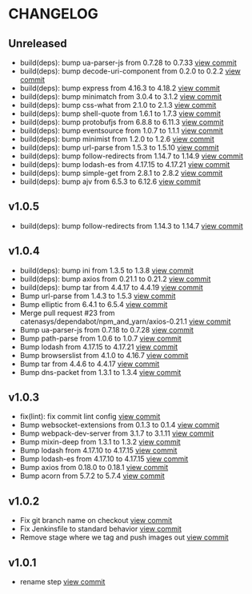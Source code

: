 # CHANGELOG

## Unreleased

* build(deps): bump ua-parser-js from 0.7.28 to 0.7.33 [view commit](https://github.com/catenasys/xo-demo/commit/b95dc72e5aed7556b08036b00ae53b0d45bbeb4a)
* build(deps): bump decode-uri-component from 0.2.0 to 0.2.2 [view commit](https://github.com/catenasys/xo-demo/commit/eb2618095b8c377965041ec42d6b44f89472a610)
* build(deps): bump express from 4.16.3 to 4.18.2 [view commit](https://github.com/catenasys/xo-demo/commit/134fb58a600014b01cb206bfec8a661a90c671a6)
* build(deps): bump minimatch from 3.0.4 to 3.1.2 [view commit](https://github.com/catenasys/xo-demo/commit/a9a0440650cbcd58da18988f8509778efae61681)
* build(deps): bump css-what from 2.1.0 to 2.1.3 [view commit](https://github.com/catenasys/xo-demo/commit/f1ec9c70dac8e0012374a62fb7b63f77b487c8c2)
* build(deps): bump shell-quote from 1.6.1 to 1.7.3 [view commit](https://github.com/catenasys/xo-demo/commit/2ce67ff1f02ee7a93b4db1b6f14c4d98cbde838e)
* build(deps): bump protobufjs from 6.8.8 to 6.11.3 [view commit](https://github.com/catenasys/xo-demo/commit/b82fc93cbad239c0c8c8c2f1b0ba7d133689a9c4)
* build(deps): bump eventsource from 1.0.7 to 1.1.1 [view commit](https://github.com/catenasys/xo-demo/commit/95430383adeb258d1e1143a108bf0209e1cb8375)
* build(deps): bump minimist from 1.2.0 to 1.2.6 [view commit](https://github.com/catenasys/xo-demo/commit/7e260562b098e5cc8d080c2bb9d35aa8e2697a3a)
* build(deps): bump url-parse from 1.5.3 to 1.5.10 [view commit](https://github.com/catenasys/xo-demo/commit/e58b9caf2cb2bf42d1e6b1ccebccab527265f6d6)
* build(deps): bump follow-redirects from 1.14.7 to 1.14.9 [view commit](https://github.com/catenasys/xo-demo/commit/fd517fb6cd162362fc08eab42690941b0e12c051)
* build(deps): bump lodash-es from 4.17.15 to 4.17.21 [view commit](https://github.com/catenasys/xo-demo/commit/0cc756557d71ae195eef8647bbacc69726e70d88)
* build(deps): bump simple-get from 2.8.1 to 2.8.2 [view commit](https://github.com/catenasys/xo-demo/commit/8417a6d2b1178fb2acd80c805629e2bbb562ba92)
* build(deps): bump ajv from 6.5.3 to 6.12.6 [view commit](https://github.com/catenasys/xo-demo/commit/548d524bddddd23afd85c8ca3b76062fb7d34e85)

## v1.0.5

* build(deps): bump follow-redirects from 1.14.3 to 1.14.7 [view commit](https://github.com/catenasys/xo-demo/commit/e2bc0eed6ee18d0ffa9dd7675118d92edbad577c)

## v1.0.4

* build(deps): bump ini from 1.3.5 to 1.3.8 [view commit](https://github.com/catenasys/xo-demo/commit/13c64403bfbe7627c2fbd247c20effc64a3b0fe2)
* build(deps): bump axios from 0.21.1 to 0.21.2 [view commit](https://github.com/catenasys/xo-demo/commit/0d9a5bf4af7331eceac68ca77dffc9036e04f199)
* build(deps): bump tar from 4.4.17 to 4.4.19 [view commit](https://github.com/catenasys/xo-demo/commit/e5f287c1c97a1d9f1275d2335b5224e9209d5fbc)
* Bump url-parse from 1.4.3 to 1.5.3 [view commit](https://github.com/catenasys/xo-demo/commit/4499312bf7913e72ed94cef6e2fb3be353eabdcc)
* Bump elliptic from 6.4.1 to 6.5.4 [view commit](https://github.com/catenasys/xo-demo/commit/318e9d386a18ca6c6289e1325d03093efaf60639)
* Merge pull request #23 from catenasys/dependabot/npm_and_yarn/axios-0.21.1 [view commit](https://github.com/catenasys/xo-demo/commit/10dff537e33514627e0b481866b650dd04b6db5f)
* Bump ua-parser-js from 0.7.18 to 0.7.28 [view commit](https://github.com/catenasys/xo-demo/commit/ea9b3f357df4c9dee453035bb5cbdc8aaf4ba121)
* Bump path-parse from 1.0.6 to 1.0.7 [view commit](https://github.com/catenasys/xo-demo/commit/46e35fca00b3537b779b68fc4056c343258f09cd)
* Bump lodash from 4.17.15 to 4.17.21 [view commit](https://github.com/catenasys/xo-demo/commit/5a68ccb70cb760918c724f687c6dda0057001038)
* Bump browserslist from 4.1.0 to 4.16.7 [view commit](https://github.com/catenasys/xo-demo/commit/9447e93fd8842e3a29394a7fa74ca60a7f1058df)
* Bump tar from 4.4.6 to 4.4.17 [view commit](https://github.com/catenasys/xo-demo/commit/946b7d089e75ab71387812a7968f1f0a72106933)
* Bump dns-packet from 1.3.1 to 1.3.4 [view commit](https://github.com/catenasys/xo-demo/commit/09b32735eef6d07d7ea6df075210cbcc27e82ef1)

## v1.0.3

* fix(lint): fix commit lint config [view commit](https://github.com/catenasys/xo-demo/commit/a8e099b531e3d8d8b96abd806ee470729c5ee077)
* Bump websocket-extensions from 0.1.3 to 0.1.4 [view commit](https://github.com/catenasys/xo-demo/commit/ac1424307fdf9ca894380abbb42177504dbf1dca)
* Bump webpack-dev-server from 3.1.7 to 3.1.11 [view commit](https://github.com/catenasys/xo-demo/commit/2eecd35281be339722ea9bfc6737ceb6efcd237a)
* Bump mixin-deep from 1.3.1 to 1.3.2 [view commit](https://github.com/catenasys/xo-demo/commit/7505d3659e577f8e58e7eb984440bfbc056c8b95)
* Bump lodash from 4.17.10 to 4.17.15 [view commit](https://github.com/catenasys/xo-demo/commit/909a88c9b0feb408c1ddf76ca3cd721a932c52c4)
* Bump lodash-es from 4.17.10 to 4.17.15 [view commit](https://github.com/catenasys/xo-demo/commit/4f152ca43654058e7483722c854da4796b9e8212)
* Bump axios from 0.18.0 to 0.18.1 [view commit](https://github.com/catenasys/xo-demo/commit/e22b039b26fd5ee5a5b3883293ce8b31335f0ef3)
* Bump acorn from 5.7.2 to 5.7.4 [view commit](https://github.com/catenasys/xo-demo/commit/b70fd29528993cbf1b91d0e680c554c8d966b21a)

## v1.0.2

* Fix git branch name on checkout [view commit](https://github.com/catenasys/xo-demo/commit/28c737a04b4dcb82d1f15759c848d46c69e21319)
* Fix Jenkinsfile to standard behavior [view commit](https://github.com/catenasys/xo-demo/commit/50039e4f74d219da8555d5074f7357029c86c197)
* Remove stage where we tag and push images out [view commit](https://github.com/catenasys/xo-demo/commit/e4278288541f794951718940e8c71f4644d9d831)

## v1.0.1

* rename step [view commit](https://github.com/catenasys/xo-demo/commit/43576aa07c64e27fdb9ac7ef3fa0ecdcfcfdc834)

